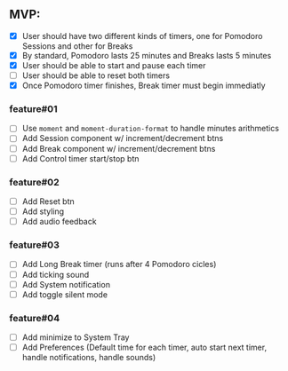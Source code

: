 ## **MVP:**

- [x] User should have two different kinds of timers, one for Pomodoro Sessions and other for Breaks
- [x] By standard, Pomodoro lasts 25 minutes and Breaks lasts 5 minutes
- [x] User should be able to start and pause each timer
- [ ] User should be able to reset both timers
- [x] Once Pomodoro timer finishes, Break timer must begin immediatly

### **feature#01**

- [ ] Use `moment` and `moment-duration-format` to handle minutes arithmetics
- [ ] Add Session component w/ increment/decrement btns
- [ ] Add Break component w/ increment/decrement btns
- [ ] Add Control timer start/stop btn

### **feature#02**

- [ ] Add Reset btn
- [ ] Add styling
- [ ] Add audio feedback

### **feature#03**

- [ ] Add Long Break timer (runs after 4 Pomodoro cicles)
- [ ] Add ticking sound
- [ ] Add System notification
- [ ] Add toggle silent mode

### **feature#04**

- [ ] Add minimize to System Tray
- [ ] Add Preferences (Default time for each timer, auto start next timer, handle notifications, handle sounds)
